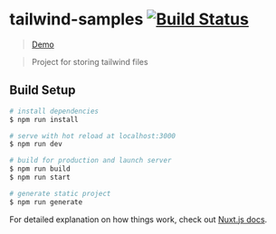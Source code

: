 # tailwind-samples [![Build Status](https://travis-ci.com/TheDanO/tailwind-samples.svg?branch=master)](https://travis-ci.com/TheDanO/tailwind-samples)

> [Demo](https://thedano.github.io/tailwind-samples/)

> Project for storing tailwind files

## Build Setup

``` bash
# install dependencies
$ npm run install

# serve with hot reload at localhost:3000
$ npm run dev

# build for production and launch server
$ npm run build
$ npm run start

# generate static project
$ npm run generate
```

For detailed explanation on how things work, check out [Nuxt.js docs](https://nuxtjs.org).
